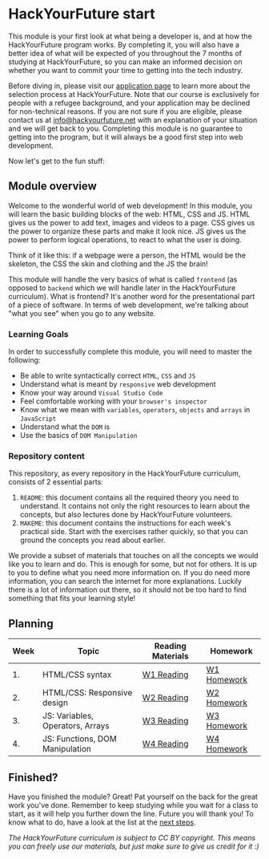 # HackYourFuture start

This module is your first look at what being a developer is, and at how the HackYourFuture program works. By completing it, you will also have a better idea of what will be expected of you throughout the 7 months of studying at HackYourFuture, so you can make an informed decision on whether you want to commit your time to getting into the tech industry.

Before diving in, please visit our [application page](https://www.hackyourfuture.net/apply) to learn more about the selection process at HackYourFuture. Note that our course is exclusively for people with a refugee background, and your application may be declined for non-technical reasons. If you are not sure if you are eligible, please contact us at info@hackyourfuture.net with an explanation of your situation and we will get back to you. Completing this module is no guarantee to getting into the program, but it will always be a good first step into web development.

Now let's get to the fun stuff:

## Module overview

Welcome to the wonderful world of web development! In this module, you will learn the basic building blocks of the web: HTML, CSS and JS. HTML gives us the power to add text, images and videos to a page. CSS gives us the power to organize these parts and make it look nice. JS gives us the power to perform logical operations, to react to what the user is doing.

Think of it like this: if a webpage were a person, the HTML would be the skeleton, the CSS the skin and clothing and the JS the brain!

This module will handle the very basics of what is called `frontend` (as opposed to `backend` which we will handle later in the HackYourFuture curriculum). What is frontend? It's another word for the presentational part of a piece of software. In terms of web development, we're talking about "what you see" when you go to any website.

### Learning Goals

In order to successfully complete this module, you will need to master the following:

- Be able to write syntactically correct `HTML`, `CSS` and `JS`
- Understand what is meant by `responsive` web development
- Know your way around `Visual Studio Code`
- Feel comfortable working with your `browser's inspector`
- Know what we mean with `variables`, `operators`, `objects` and `arrays` in `JavaScript`
- Understand what the `DOM` is
- Use the basics of `DOM Manipulation`

### Repository content

This repository, as every repository in the HackYourFuture curriculum, consists of 2 essential parts:

1. `README`: this document contains all the required theory you need to understand. It contains not only the right resources to learn about the concepts, but also lectures done by HackYourFuture volunteers.
2. `MAKEME`: this document contains the instructions for each week's practical side. Start with the exercises rather quickly, so that you can ground the concepts you read about earlier.

We provide a subset of materials that touches on all the concepts we would like you to learn and do. This is enough for some, but not for others. It is up to you to define what you need more information on. If you do need more information, you can search the internet for more explanations. Luckily there is a lot of information out there, so it should not be too hard to find something that fits your learning style!

## Planning

| Week | Topic                            | Reading Materials              | Homework                        |
| ---- | -------------------------------- | ------------------------------ | ------------------------------- |
| 1.   | HTML/CSS syntax                  | [W1 Reading](/Week1/README.md) | [W1 Homework](/Week1/MAKEME.md) |
| 2.   | HTML/CSS: Responsive design      | [W2 Reading](/Week2/README.md) | [W2 Homework](/Week2/MAKEME.md) |
| 3.   | JS: Variables, Operators, Arrays | [W3 Reading](/Week3/README.md) | [W3 Homework](/Week3/MAKEME.md) |
| 4.   | JS: Functions, DOM Manipulation  | [W4 Reading](/Week4/README.md) | [W4 Homework](/Week4/MAKEME.md) |

## Finished?

Have you finished the module? Great! Pat yourself on the back for the great work you've done. Remember to keep studying while you wait for a class to start, as it will help you further down the line. Future you will thank you! To know what to do, have a look at the list at the [next steps](./NEXT.md).

_The HackYourFuture curriculum is subject to CC BY copyright. This means you can freely use our materials, but just make sure to give us credit for it :)_
